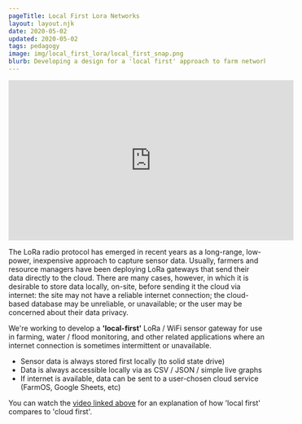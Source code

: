 ```yaml
---
pageTitle: Local First Lora Networks
layout: layout.njk
date: 2020-05-02
updated: 2020-05-02
tags: pedagogy
image: img/local_first_lora/local_first_snap.png
blurb: Developing a design for a 'local first' approach to farm networking.
---
```


<iframe width="560" height="315" src="https://www.youtube.com/embed/Q7oVNl8lRqY" frameborder="0" allow="accelerometer; autoplay; encrypted-media; gyroscope; picture-in-picture" allowfullscreen></iframe>

The LoRa radio protocol has emerged in recent years as a long-range, low-power, inexpensive approach to capture sensor data.  Usually, farmers and resource managers have been deploying LoRa gateways that send their data directly to the cloud.  There are many cases, however, in which it is desirable to store data locally, on-site, before sending it the cloud via internet:  the site may not have a reliable internet connection;  the cloud-based database may be unreliable, or unavailable; or the user may be concerned about their data privacy.

We're working to develop a <b>'local-first'</b> LoRa / WiFi sensor gateway for use in farming, water / flood monitoring, and other related applications where an internet connection is sometimes intermittent or unavailable.
- Sensor data is always stored first locally (to solid state drive)
- Data is always accessible locally via as CSV / JSON / simple live graphs
- If internet is available, data can be sent to a user-chosen cloud service (FarmOS, Google Sheets, etc)

You can watch the <a href="https://www.youtube.com/embed/Q7oVNl8lRqY">video linked above</a> for an explanation of how 'local first' compares to 'cloud first'. 



